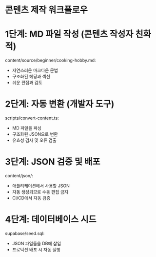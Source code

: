 # 콘텐츠 제작 워크플로우

# 1단계: MD 파일 작성 (콘텐츠 작성자 친화적)
content/source/beginner/cooking-hobby.md:
  - 자연스러운 마크다운 문법
  - 구조화된 헤딩과 섹션
  - 쉬운 편집과 검토

# 2단계: 자동 변환 (개발자 도구)
scripts/convert-content.ts:
  - MD 파일을 파싱
  - 구조화된 JSON으로 변환
  - 유효성 검사 및 오류 검출

# 3단계: JSON 검증 및 배포
content/json/:
  - 애플리케이션에서 사용할 JSON
  - 자동 생성되므로 수동 편집 금지
  - CI/CD에서 자동 검증

# 4단계: 데이터베이스 시드
supabase/seed.sql:
  - JSON 파일들을 DB에 삽입
  - 프로덕션 배포 시 자동 실행